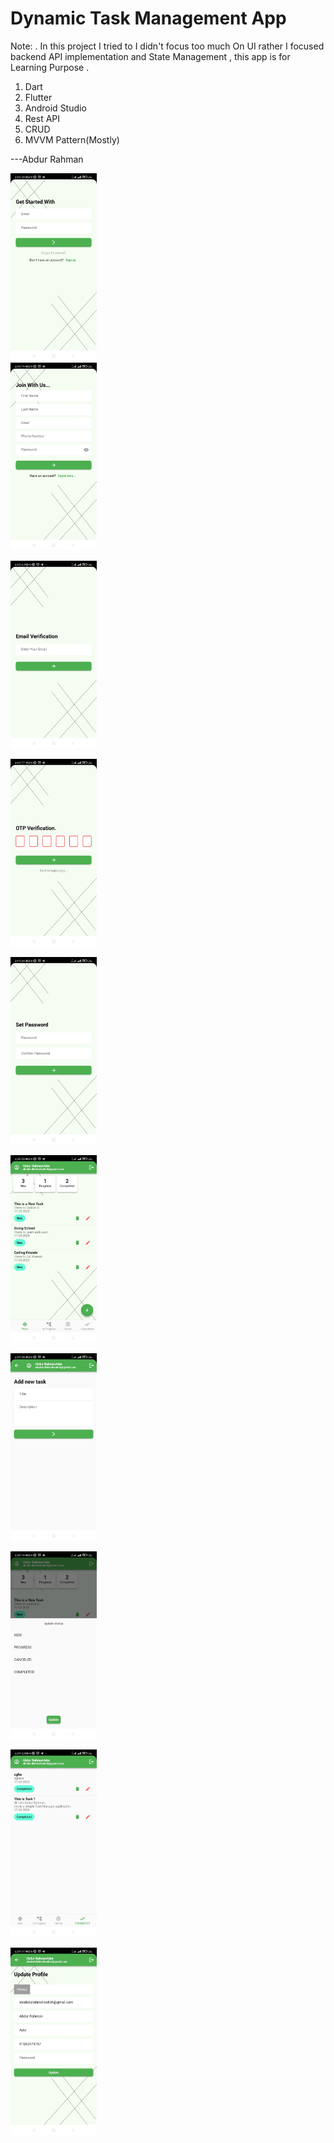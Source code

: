 # Dynamic Task Management App
Note: . In this project I tried to I didn't focus too much On UI rather I focused backend API implementation and State Management , this app is for Learning Purpose .

01. Dart
02. Flutter
03. Android Studio
04. Rest API
05. CRUD
06. MVVM Pattern(Mostly)

---Abdur Rahman

<img src="https://github.com/abdurrahmanador/dynamic_task_manager/blob/master/11.jpg" height=300 wdith=180>
<br>
<img src="https://github.com/abdurrahmanador/dynamic_task_manager/blob/master/12.jpg" height=300 wdith=180><br>

<img src="https://github.com/abdurrahmanador/dynamic_task_manager/blob/master/13.jpg" height=300 wdith=180><br>

<img src="https://github.com/abdurrahmanador/dynamic_task_manager/blob/master/14.jpg" height=300 wdith=180><br>

<img src="https://github.com/abdurrahmanador/dynamic_task_manager/blob/master/15.jpg" height=300 wdith=180><br>

<img src="https://github.com/abdurrahmanador/dynamic_task_manager/blob/master/16.jpg" height=300 wdith=180><br>

<img src="https://github.com/abdurrahmanador/dynamic_task_manager/blob/master/17.jpg" height=300 wdith=180><br>

<img src="https://github.com/abdurrahmanador/dynamic_task_manager/blob/master/18.jpg" height=300 wdith=180><br>

<img src="https://github.com/abdurrahmanador/dynamic_task_manager/blob/master/19.jpg" height=300 wdith=180><br>

<img src="https://github.com/abdurrahmanador/dynamic_task_manager/blob/master/20.jpg" height=300 wdith=180><br>

